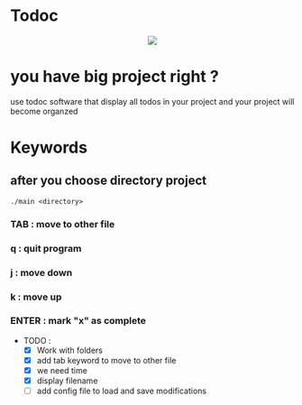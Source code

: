 # Todoc

<p align="center">
  <img src="img/img.png" />
</p>

# you have big project right ?
use todoc software that display all todos in your project and your project will become organzed

# Keywords
## after you choose directory project
```console
./main <directory>
```
### TAB : move to other file 
### q : quit program
### j : move down
### k : move up
### ENTER : mark "x" as complete

+ TODO :
    - [X] Work with folders
    - [X] add tab keyword to move to other file
    - [X] we need time
    - [X] display filename
    - [ ] add config file to load and save modifications

